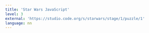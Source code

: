 ```yaml
---
title: 'Star Wars JavaScript'
level: 3
external: 'https://studio.code.org/s/starwars/stage/1/puzzle/1'
language: nn
---
```

